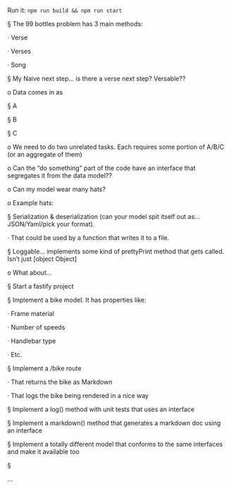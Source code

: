 Run it:
`npm run build && npm run start`

§ The 99 bottles problem has 3 main methods:

· Verse

· Verses

· Song

§ My Naive next step… is there a verse next step? Versable??

o Data comes in as

§ A

§ B

§ C

o We need to do two unrelated tasks. Each requires some portion of A/B/C (or an aggregate of them)

o Can the “do something” part of the code have an interface that segregates it from the data model??

o Can my model wear many hats?

o Example hats:

§ Serialization & deserialization (can your model spit itself out as… JSON/Yaml/pick your format).

· That could be used by a function that writes it to a file.

§ Loggable… implements some kind of prettyPrint method that gets called. Isn’t just [object Object]

o What about…

§ Start a fastify project

§ Implement a bike model. It has properties like:

· Frame material

· Number of speeds

· Handlebar type

· Etc.

§ Implement a /bike route

· That returns the bike as Markdown

· That logs the bike being rendered in a nice way

§ Implement a log() method with unit tests that uses an interface

§ Implement a markdown() method that generates a markdown doc using an interface

§ Implement a totally different model that conforms to the same interfaces and make it available too

§

...

